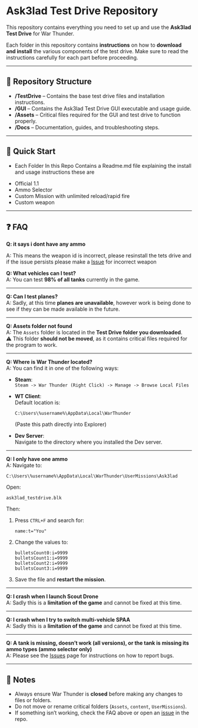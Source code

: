 # Ask3lad Test Drive Repository

This repository contains everything you need to set up and use the **Ask3lad Test Drive** for War Thunder.  

Each folder in this repository contains **instructions** on how to **download and install** the various components of the test drive. Make sure to read the instructions carefully for each part before proceeding.  

---

## 📂 Repository Structure

- **/TestDrive** – Contains the base test drive files and installation instructions.  
- **/GUI** – Contains the Ask3lad Test Drive GUI executable and usage guide.  
- **/Assets** – Critical files required for the GUI and test drive to function properly.  
- **/Docs** – Documentation, guides, and troubleshooting steps.  

---

## 🚀 Quick Start

- Each Folder In this Repo Contains a Readme.md file explaining the install and usage instructions these are
* Official 1.1 
* Ammo Selector
* Custom Mission with unlimited reload/rapid fire
* Custom weapon

---

## ❓ FAQ

**Q: it says i dont have any ammo**

A: This means the weapon id is incorrect, please resinstall the tets drive and
if the issue persists please make a [Issue](https://github.com/TheUnsocialEngineer/Ask3lad-Ammo/issues) for incorrect weapon

**Q: What vehicles can I test?**  
A: You can test **98% of all tanks** currently in the game.  

---

**Q: Can I test planes?**  
A: Sadly, at this time **planes are unavailable**, however work is being done to see if they can be made available in the future.  

---

**Q: Assets folder not found**  
A: The `Assets` folder is located in the **Test Drive folder you downloaded**.  
⚠️ This folder **should not be moved**, as it contains critical files required for the program to work.  

---

**Q: Where is War Thunder located?**  
A: You can find it in one of the following ways:  

- **Steam**:  
  `Steam -> War Thunder (Right Click) -> Manage -> Browse Local Files`

- **WT Client**:  
  Default location is:  
  ```
  C:\Users\%username%\AppData\Local\WarThunder
  ```
  (Paste this path directly into Explorer)

- **Dev Server**:  
  Navigate to the directory where you installed the Dev server.  

---

**Q: I only have one ammo**  
A: Navigate to:  
```
C:\Users\%username%\AppData\Local\WarThunder\UserMissions\Ask3lad
```
Open:  
```
ask3lad_testdrive.blk
```
Then:  
1. Press `CTRL+F` and search for:  
   ```
   name:t="You"
   ```
2. Change the values to:  
   ```
   bulletsCount0:i=9999
   bulletsCount1:i=9999
   bulletsCount2:i=9999
   bulletsCount3:i=9999
   ```
3. Save the file and **restart the mission**.  

---

**Q: I crash when I launch Scout Drone**  
A: Sadly this is a **limitation of the game** and cannot be fixed at this time.  

---

**Q: I crash when I try to switch multi-vehicle SPAA**  
A: Sadly this is a **limitation of the game** and cannot be fixed at this time.  

---

**Q: A tank is missing, doesn’t work (all versions), or the tank is missing its ammo types (ammo selector only)**  
A: Please see the [Issues](https://github.com/TheUnsocialEngineer/Ask3lad-Ammo/issues) page for instructions on how to report bugs.  

---

## 📝 Notes
- Always ensure War Thunder is **closed** before making any changes to files or folders.  
- Do not move or rename critical folders (`Assets`, `content`, `UserMissions`).  
- If something isn’t working, check the FAQ above or open an [issue](https://github.com/TheUnsocialEngineer/Ask3lad-Ammo/issues) in the repo.  
